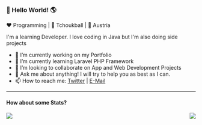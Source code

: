 ### 👋 Hello World! 🌎

❤️ Programming | 💙 Tchoukball | 💛 Austria

I'm a learning Developer. I love coding in Java but I'm also doing side projects

- 🔭 I’m currently working on my Portfolio
- 🌱 I’m currently learning Laravel PHP Framework
- 👯 I’m looking to collaborate on App and Web Development Projects
- 💬 Ask me about anything! I will try to help you as best as I can.
- 📫 How to reach me: <a href="https://twitter.com/Flurex_Dev">Twitter</a> | <a href="mailto:larsfattinger33@gmail.com">E-Mail</a>

----

#### How about some Stats?

<img src="https://github-readme-stats.vercel.app/api?username=Flurex&show_icons=true">
<img src="https://github-readme-stats.vercel.app/api/top-langs/?username=Flurex" align="right">
